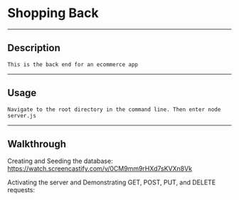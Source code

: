 
# Shopping Back

---

## Description
```
This is the back end for an ecommerce app
```

---

## Usage
```
Navigate to the root directory in the command line. Then enter node server.js
```

---

## Walkthrough

Creating and Seeding the database:
https://watch.screencastify.com/v/0CM9mm9rHXd7sKVXn8Vk

Activating the server and Demonstrating GET, POST, PUT, and DELETE requests:

